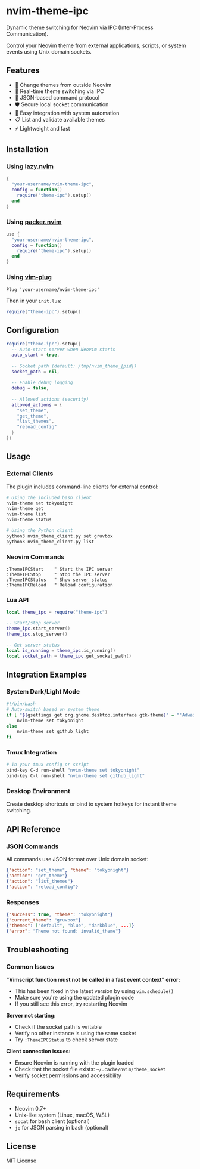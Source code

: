 # nvim-theme-ipc

Dynamic theme switching for Neovim via IPC (Inter-Process Communication).

Control your Neovim theme from external applications, scripts, or system events using Unix domain sockets.

## Features

- 🎨 Change themes from outside Neovim
- 🔄 Real-time theme switching via IPC
- 📡 JSON-based command protocol
- 🛡️ Secure local socket communication
- 🔧 Easy integration with system automation
- 📋 List and validate available themes
- ⚡ Lightweight and fast

## Installation

### Using [lazy.nvim](https://github.com/folke/lazy.nvim)

```lua
{
  "your-username/nvim-theme-ipc",
  config = function()
    require("theme-ipc").setup()
  end
}
```

### Using [packer.nvim](https://github.com/wbthomason/packer.nvim)

```lua
use {
  "your-username/nvim-theme-ipc",
  config = function()
    require("theme-ipc").setup()
  end
}
```

### Using [vim-plug](https://github.com/junegunn/vim-plug)

```vim
Plug 'your-username/nvim-theme-ipc'
```

Then in your `init.lua`:
```lua
require("theme-ipc").setup()
```

## Configuration

```lua
require("theme-ipc").setup({
  -- Auto-start server when Neovim starts
  auto_start = true,
  
  -- Socket path (default: /tmp/nvim_theme_{pid})
  socket_path = nil,
  
  -- Enable debug logging
  debug = false,
  
  -- Allowed actions (security)
  allowed_actions = {
    "set_theme",
    "get_theme", 
    "list_themes",
    "reload_config"
  }
})
```

## Usage

### External Clients

The plugin includes command-line clients for external control:

```bash
# Using the included bash client
nvim-theme set tokyonight
nvim-theme get
nvim-theme list
nvim-theme status

# Using the Python client
python3 nvim_theme_client.py set gruvbox
python3 nvim_theme_client.py list
```

### Neovim Commands

```vim
:ThemeIPCStart    " Start the IPC server
:ThemeIPCStop     " Stop the IPC server  
:ThemeIPCStatus   " Show server status
:ThemeIPCReload   " Reload configuration
```

### Lua API

```lua
local theme_ipc = require("theme-ipc")

-- Start/stop server
theme_ipc.start_server()
theme_ipc.stop_server()

-- Get server status
local is_running = theme_ipc.is_running()
local socket_path = theme_ipc.get_socket_path()
```

## Integration Examples

### System Dark/Light Mode

```bash
#!/bin/bash
# Auto-switch based on system theme
if [ "$(gsettings get org.gnome.desktop.interface gtk-theme)" = "'Adwaita-dark'" ]; then
    nvim-theme set tokyonight
else  
    nvim-theme set github_light
fi
```

### Tmux Integration

```bash
# In your tmux config or script
bind-key C-d run-shell "nvim-theme set tokyonight"
bind-key C-l run-shell "nvim-theme set github_light"
```

### Desktop Environment

Create desktop shortcuts or bind to system hotkeys for instant theme switching.

## API Reference

### JSON Commands

All commands use JSON format over Unix domain socket:

```json
{"action": "set_theme", "theme": "tokyonight"}
{"action": "get_theme"}
{"action": "list_themes"}  
{"action": "reload_config"}
```

### Responses

```json
{"success": true, "theme": "tokyonight"}
{"current_theme": "gruvbox"}
{"themes": ["default", "blue", "darkblue", ...]}
{"error": "Theme not found: invalid_theme"}
```

## Troubleshooting

### Common Issues

**"Vimscript function must not be called in a fast event context" error:**
- This has been fixed in the latest version by using `vim.schedule()`
- Make sure you're using the updated plugin code
- If you still see this error, try restarting Neovim

**Server not starting:**
- Check if the socket path is writable
- Verify no other instance is using the same socket
- Try `:ThemeIPCStatus` to check server state

**Client connection issues:**
- Ensure Neovim is running with the plugin loaded
- Check that the socket file exists: `~/.cache/nvim/theme_socket`
- Verify socket permissions and accessibility

## Requirements

- Neovim 0.7+
- Unix-like system (Linux, macOS, WSL)
- `socat` for bash client (optional)
- `jq` for JSON parsing in bash (optional)

## License

MIT License
